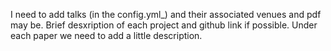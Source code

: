I need to add talks (in the config.yml_) and their associated venues and pdf may be.
Brief desxription of each project and github link if possible.
Under each paper we need to add a little description.
